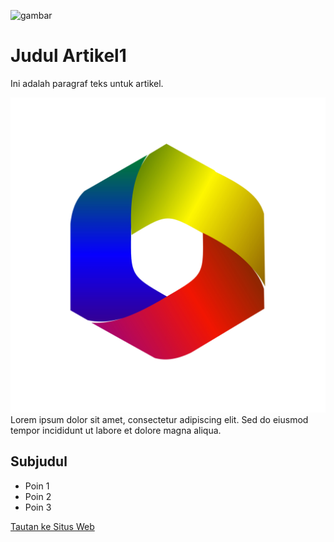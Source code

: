 ![gambar](https://github.com/Pandiregun/megavora.io/assets/169259715/7b367d4b-ae95-43e1-85ee-d43bb65374c6)
# Judul Artikel1

Ini adalah paragraf teks untuk artikel.

![Gambar Artikel](articles/foto/gambar.jpg)
Lorem ipsum dolor sit amet, consectetur adipiscing elit. Sed do eiusmod tempor incididunt ut labore et dolore magna aliqua.

## Subjudul

- Poin 1
- Poin 2
- Poin 3

[Tautan ke Situs Web](https://www.example.com)
